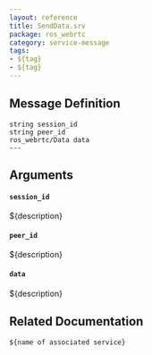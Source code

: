 ```yaml
---
layout: reference
title: SendData.srv
package: ros_webrtc
category: service-message
tags: 
- ${tag}
- ${tag} 
---
```


## Message Definition
```
string session_id
string peer_id
ros_webrtc/Data data
---
```

## Arguments
#### `session_id`
${description}

#### `peer_id`
${description}

#### `data`
${description}

## Related Documentation
``${name of associated service}``  
